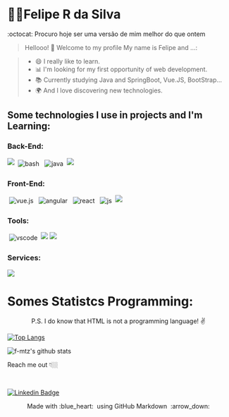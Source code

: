 

# 👨‍💻Felipe R da Silva

:octocat: Procuro hoje ser uma versão de mim melhor do que ontem


> Hellooo! 👋 Welcome to my profile
My name is Felipe and ...:

> - 😄 I really like to learn.
> - 📊 I'm looking for my first opportunity of web development.
> - 📚 Currently studying Java and SpringBoot, Vue.JS, BootStrap...
> - 🌍 And I love discovering new technologies.

## Some technologies I use in projects and I'm Learning:

### Back-End:


<p align="left">

<img src="https://github.com/Quadrified/Quadrified/blob/master/assets/svg/dev/languages/python.svg"> 
<img src="https://github.com/Quadrified/Quadrified/blob/master/assets/svg/dev/tools/bash.svg" alt="bash" style="vertical-align:top; margin:4px"> 
<img src="https://github.com/Quadrified/Quadrified/blob/master/assets/svg/dev/languages/java.svg" alt="java" style="vertical-align:top; margin:4px"> 
<img src="https://github.com/Quadrified/Quadrified/blob/master/assets/svg/dev/languages/php.svg"> 

</p>

### Front-End:

<p align="left">

<img src="https://github.com/Quadrified/Quadrified/blob/master/assets/svg/dev/frameworks/vue.svg" alt="vue.js" style="vertical-align:top; margin:4px"> 
<img src="https://github.com/Quadrified/Quadrified/blob/master/assets/svg/dev/frameworks/%20angular.svg" alt="angular" style="vertical-align:top; margin:4px"> 
<img src="https://github.com/Quadrified/Quadrified/blob/master/assets/svg/dev/frameworks/react.svg" alt="react" style="vertical-align:top; margin:4px"> 
<img src="https://github.com/Quadrified/Quadrified/blob/master/assets/svg/dev/languages/js.svg" alt="js" style="vertical-align:top; margin:4px"> 
<img src="https://github.com/f-mtz/portifolio_resources/blob/master/icons/bootstrap.png?raw=true">

</p>




### Tools:

<p align="left">

<img src="https://github.com/Quadrified/Quadrified/blob/master/assets/svg/dev/tools/visualstudio_code.svg" alt="vscode" style="vertical-align:top; margin:4px"> 
<img src="https://github.com/Quadrified/Quadrified/blob/master/assets/svg/dev/tools/jetbrains_pycharm.svg"> 
<img src="https://github.com/Quadrified/Quadrified/blob/master/assets/svg/dev/languages/php.svg">  


</p>


### Services:

<p align="left">

<img src="https://github.com/Quadrified/Quadrified/blob/master/assets/svg/dev/services/aws.svg"> 

</p>



# Somes Statistcs Programming:

<p align="center"> P.S. I do know that HTML is not a programming language! ✌️ </p>

[![Top Langs](https://github-readme-stats.vercel.app/api/top-langs/Wakatime?username=f-mtz&layout=compact)](https://github.com/f-mtz/github-readme-stats)

![f-mtz's github stats](https://github-readme-stats.vercel.app/api?username=f-mtz&show_icons=true&theme=tokyonight&include_all_commits=true)

<p align="left">
Reach me out 👇🏼
</p>
<br>

[![Linkedin Badge](https://img.shields.io/badge/-LinkedIn-blue?style=flat-square&logo=Linkedin&logoColor=white&link=https://www.linkedin.com/in/felipe-ribeiro-1a9b471a0/)](https://www.linkedin.com/in/felipe-ribeiro-1a9b471a0/)


<p align="center">
  Made with :blue_heart: &nbsp;using GitHub Markdown &nbsp;:arrow_down:
</p>



<!--
[![Instagram Badge](https://img.shields.io/badge/-Instagram-violet?style=flat-square&logo=Instagram&logoColor=white&link=https://www.instagram.com/x/)](https://www.instagram.com/x/) 
-->
<!-- 
[![Youtube Badge](https://img.shields.io/badge/-Youtube-FF0000?style=flat-square&labelColor=FF0000&logo=youtube&logoColor=white&link=https://PUT THE LINK YOUR CHANNEL HERE)](https://PUT THE LINK YOUR CHANNEL HERE TOO) 


  [![Github Stats By Anurag](https://github.com/f-mtz.vercel.app/api?username=quadrified&show_icons=true&title_color=fff&icon_color=79ff97&text_color=9f9f9f&bg_color=151515)](https://github.com/f-mtz/github-readme)
  
  
<p align="center"> 
  <i> Let's connect and chat! :incoming_envelope: </i>
</p>

<p align="center">
  <a href="https://www.linkedin.com/in/quadrified"><img src="https://github.com/Quadrified/Quadrified/blob/master/assets/my_svgs/linkedin.svg" width="30px" alt="LinkedIn"></a> &nbsp; &nbsp;
  <a href="https://instagram.com/quadrified"><img src="https://github.com/Quadrified/Quadrified/blob/master/assets/my_svgs/instagram.svg" width="30px" alt="Instagram"></a> &nbsp; &nbsp;
  <a href="https://twitter.com/quadrified"><img src="https://github.com/Quadrified/Quadrified/blob/master/assets/my_svgs/twitter.svg" width="30px" alt="Twitter">     </a> &nbsp; &nbsp;
  <a href="https://api.whatsapp.com/send?phone=+917330770559"><img src="https://github.com/Quadrified/Quadrified/blob/master/assets/my_svgs/whatsapp.svg" width="30px" alt="Whatsapp"></a> &nbsp; &nbsp;
  <a href="https://t.me/quadrified"><img src="https://github.com/Quadrified/Quadrified/blob/master/assets/my_svgs/telegram.svg" width="30px" alt="Telegram"></a> &nbsp; &nbsp;
</p
  
 
-->

